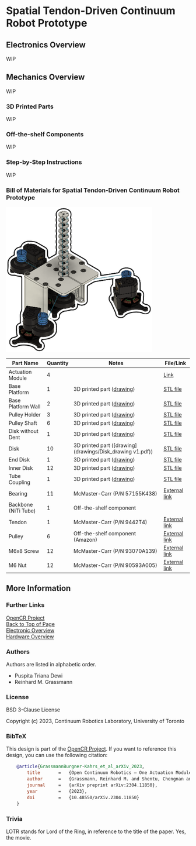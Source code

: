 # Spatial Tendon-Driven Continuum Robot Prototype






## Electronics Overview

WIP


## Mechanics Overview

WIP

### 3D Printed Parts

WIP


### Off-the-shelf Components

WIP


### Step-by-Step Instructions

WIP


### Bill of Materials for Spatial Tendon-Driven Continuum Robot Prototype


<img src="images/TDCR-spatial_catchy_image.png" alt="catchy overview" width="400"/>


| Part Name            | Quantity | Notes                                                                          | File/Link                                                                                            |  
|----------------------|----------|--------------------------------------------------------------------------------|------------------------------------------------------------------------------------------------------|   
| Actuation Module     | 4        |                                                                                | [Link](https://github.com/ContinuumRoboticsLab/OpenCR-Hardware/tree/main/mechanics/actuation_module) |
| Base Platform        | 1        | 3D printed part ([drawing](drawings/BasePlatform_drawing.pdf))                 | [STL file](stl_files/BasePlatform.stl)                                                               |
| Base Platform Wall   | 2        | 3D printed part ([drawing](drawings/BasePlatform_wall_drawing.pdf))            | [STL file](stl_files/BasePlatform_wall.stl)                                                          |
| Pulley Holder        | 3        | 3D printed part ([drawing](drawings/BasePlatform_PullyHolder_Drawing.pdf))     | [STL file](stl_files/BasePlatform_PullyHolder.stl)                                                   |
| Pulley Shaft         | 6        | 3D printed part ([drawing](drawings/Shaft_pulley_drawing.pdf))                 | [STL file](stl_files/BasePlatform_PulleyShaft.stl)                                                   |
| Disk without Dent    | 1        | 3D printed part ([drawing](drawings/FSD_20mm_bearing_withoutDent_Drawing.pdf)) | [STL file](stl_files/FSD_20mm_bearing_withoutDent.stl)                                               |
| Disk                 | 10       | 3D printed part ([drawing](drawings/Disk_drawing v1.pdf))                      | [STL file](stl_files/FSD_20mm_bearing.stl)                                                           |
| End Disk             | 1        | 3D printed part ([drawing](drawings/FSDzero_20mm_withoutDent_drawing.pdf))     | [STL file](stl_files/FSDzero_20mm.stl)                                                               |
| Inner Disk           | 12       | 3D printed part ([drawing](drawings/FSD_bearing_inner_Drawing.pdf))            | [STL file](stl_files/FSD_bearing_inner.stl)                                                          |
| Tube Coupling        | 1        | 3D printed part ([drawing](drawings/Tube_coppling_1mm_drawing.pdf))            | [STL file](stl_files/Tube_coppling_1mm.stl)                                                          |
| Bearing              | 11       | McMaster-Carr (P/N 57155K438)                                                  | [External link](https://www.mcmaster.com/57155K438/)                                                 |
| Backbone (NiTi Tube) | 1        | Off-the-shelf component                                                        |                                                                                                      |
| Tendon               | 1        | McMaster-Carr (P/N 9442T4)                                                     | [External link](https://www.mcmaster.com/9442T4/)                                                    |
| Pulley               | 6        | Off-the-shelf component (Amazon)                                               | [External link](https://www.amazon.ca/V623ZZ-Groove-Bearing-Carbon-3x12x4mm/dp/B07CV8CW1F)           |
| M6x8 Screw           | 12       | McMaster-Carr (P/N 93070A139)                                                  | [External link](https://www.mcmaster.com/93070A139/)                                                 |
| M6 Nut               | 12       | McMaster-Carr (P/N 90593A005)                                                  | [External link](https://www.mcmaster.com/90593A005/)                                                 |



## More Information

### Further Links

[OpenCR Project](http://opencontinuumrobotics.ca)
<br/>
[Back to Top of Page](README.md)
<br/>
[Electronic Overview](electronics/README.md)
<br/>
[Hardware Overview](mechanics/README.md)

### Authors

Authors are listed in alphabetic order.

- Puspita Triana Dewi
- Reinhard M. Grassmann


### License

BSD 3-Clause License

Copyright (c) 2023, Continuum Robotics Laboratory, University of Toronto


### BibTeX

This design is part of the [OpenCR Project](http://www.opencontinuumrobotics.ca/).
If you want to reference this design, you can use the following citation:

```bibtex
    @article{GrassmannBurgner-Kahrs_et_al_arXiv_2023,
        title       =   {Open Continuum Robotics – One Actuation Module to Create them All},
        author      =   {Grassmann, Reinhard M. and Shentu, Chengnan and Hamoda, Taqi and Triana Dewi, Puspita and Burgner-Kahrs, Jessica},
        journal     =   {arXiv preprint arXiv:2304.11850},
        year        =   {2023},
        doi         =   {10.48550/arXiv.2304.11850}
    }
```

### Trivia

LOTR stands for Lord of the Ring, in reference to the title of the paper. Yes, the movie.
